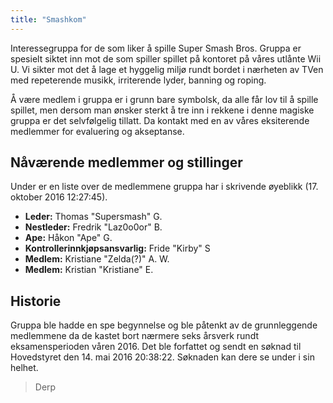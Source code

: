 ```yaml
---
title: "Smashkom"
---
```


Interessegruppa for de som liker å spille Super Smash Bros. Gruppa er spesielt siktet inn mot de som spiller spillet på kontoret på våres utlånte Wii U. Vi sikter mot det å lage et hyggelig miljø rundt bordet i nærheten av TVen med repeterende musikk, irriterende lyder, banning og roping.

Å være medlem i gruppa er i grunn bare symbolsk, da alle får lov til å spille spillet, men dersom man ønsker sterkt å tre inn i rekkene i denne magiske gruppa er det selvfølgelig tillatt. Da kontakt med en av våres eksiterende medlemmer for evaluering og akseptanse. 

Nåværende medlemmer og stillinger
---------------------------------

Under er en liste over de medlemmene gruppa har i skrivende øyeblikk (17. oktober 2016 12:27:45).

- **Leder:** Thomas "Supersmash" G.
- **Nestleder:** Fredrik "Laz0o0or" B.
- **Ape:** Håkon "Ape" G.
- **Kontrollerinnkjøpsansvarlig:** Fride "Kirby" S
- **Medlem:** Kristiane "Zelda(?)" A. W.
- **Medlem:** Kristian "Kristiane" E.

Historie
--------

Gruppa ble hadde en spe begynnelse og ble påtenkt av de grunnleggende medlemmene da de kastet bort nærmere seks årsverk rundt eksamensperioden våren 2016. Det ble forfattet og sendt en søknad til Hovedstyret den 14. mai 2016 20:38:22. Søknaden kan dere se under i sin helhet.

>Derp